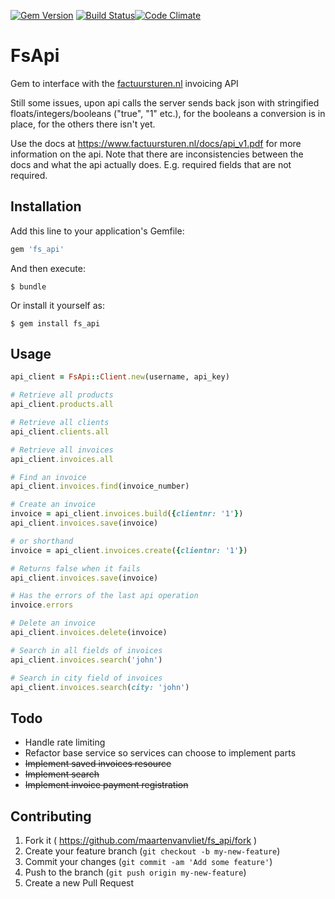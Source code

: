 [![Gem Version](https://badge.fury.io/rb/fs_api.svg)](https://badge.fury.io/rb/fs_api) [![Build Status](https://travis-ci.org/maartenvanvliet/fs_api.svg)](https://travis-ci.org/maartenvanvliet/fs_api)[![Code Climate](https://codeclimate.com/github/maartenvanvliet/fs_api/badges/gpa.svg)](https://codeclimate.com/github/maartenvanvliet/fs_api)

# FsApi

Gem to interface with the [factuursturen.nl](https://www.factuursturen.nl/?a=1552)
invoicing API

Still some issues, upon api calls the server sends back json with stringified
floats/integers/booleans ("true", "1" etc.), for the booleans a conversion is
in place, for the others there isn't yet.

Use the docs at https://www.factuursturen.nl/docs/api_v1.pdf for more information
on the api. Note that there are inconsistencies between the docs and what the api actually does. E.g. required fields that are not required.


## Installation

Add this line to your application's Gemfile:

```ruby
gem 'fs_api'
```

And then execute:

    $ bundle

Or install it yourself as:

    $ gem install fs_api

## Usage

```ruby
api_client = FsApi::Client.new(username, api_key)

# Retrieve all products
api_client.products.all

# Retrieve all clients
api_client.clients.all

# Retrieve all invoices
api_client.invoices.all

# Find an invoice
api_client.invoices.find(invoice_number)

# Create an invoice
invoice = api_client.invoices.build({clientnr: '1'})
api_client.invoices.save(invoice)

# or shorthand
invoice = api_client.invoices.create({clientnr: '1'})

# Returns false when it fails
api_client.invoices.save(invoice)

# Has the errors of the last api operation
invoice.errors

# Delete an invoice
api_client.invoices.delete(invoice)

# Search in all fields of invoices
api_client.invoices.search('john')

# Search in city field of invoices
api_client.invoices.search(city: 'john')
```

## Todo
* Handle rate limiting
* Refactor base service so services can choose to implement parts
* ~~Implement saved invoices resource~~
* ~~Implement search~~
* ~~Implement invoice payment registration~~

## Contributing

1. Fork it ( https://github.com/maartenvanvliet/fs_api/fork )
2. Create your feature branch (`git checkout -b my-new-feature`)
3. Commit your changes (`git commit -am 'Add some feature'`)
4. Push to the branch (`git push origin my-new-feature`)
5. Create a new Pull Request
